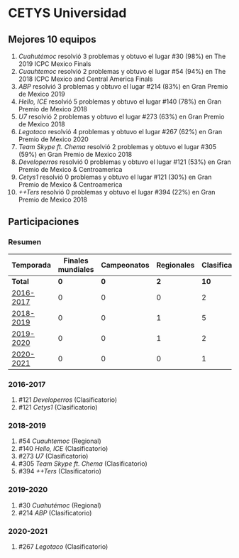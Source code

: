 ---
---

# CETYS Universidad

## Mejores 10 equipos

1. _Cuahutémoc_ resolvió 3 problemas y obtuvo el lugar #30 (98%) en The 2019 ICPC Mexico Finals
1. _Cuauhtemoc_ resolvió 2 problemas y obtuvo el lugar #54 (94%) en The 2018 ICPC Mexico and Central America Finals
1. _ABP_ resolvió 3 problemas y obtuvo el lugar #214 (83%) en Gran Premio de Mexico 2019
1. _Hello, ICE_ resolvió 5 problemas y obtuvo el lugar #140 (78%) en Gran Premio de Mexico 2018
1. _U7_ resolvió 2 problemas y obtuvo el lugar #273 (63%) en Gran Premio de Mexico 2018
1. _Legotaco_ resolvió 4 problemas y obtuvo el lugar #267 (62%) en Gran Premio de Mexico 2020
1. _Team Skype ft. Chema_ resolvió 2 problemas y obtuvo el lugar #305 (59%) en Gran Premio de Mexico 2018
1. _Developerros_ resolvió 0 problemas y obtuvo el lugar #121 (53%) en Gran Premio de Mexico & Centroamerica
1. _Cetys1_ resolvió 0 problemas y obtuvo el lugar #121 (30%) en Gran Premio de Mexico & Centroamerica
1. _++Ters_ resolvió 0 problemas y obtuvo el lugar #394 (22%) en Gran Premio de Mexico 2018

## Participaciones

### Resumen

| Temporada | Finales mundiales | Campeonatos | Regionales | Clasificatorios | Equipos |
| --- | --- | --- | --- | --- | --- |
| **Total** | **0** | **0** | **2** | **10** | **10** |
| [2016-2017](#2016-2017) | 0 | 0 | 0 | 2 | 2 |
| [2018-2019](#2018-2019) | 0 | 0 | 1 | 5 | 5 |
| [2019-2020](#2019-2020) | 0 | 0 | 1 | 2 | 2 |
| [2020-2021](#2020-2021) | 0 | 0 | 0 | 1 | 1 |

### 2016-2017

1. #121 _Developerros_ (Clasificatorio)
1. #121 _Cetys1_ (Clasificatorio)

### 2018-2019

1. #54 _Cuauhtemoc_ (Regional)
1. #140 _Hello, ICE_ (Clasificatorio)
1. #273 _U7_ (Clasificatorio)
1. #305 _Team Skype ft. Chema_ (Clasificatorio)
1. #394 _++Ters_ (Clasificatorio)

### 2019-2020

1. #30 _Cuahutémoc_ (Regional)
1. #214 _ABP_ (Clasificatorio)

### 2020-2021

1. #267 _Legotaco_ (Clasificatorio)



